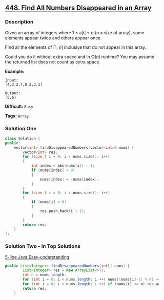 ## [448. Find All Numbers Disappeared in an Array](https://leetcode.com/problems/find-all-numbers-disappeared-in-an-array/description/)

### Description

Given an array of integers where 1 ≤ a[i] ≤ _n_ (_n_ = size of array), some elements appear twice and others appear once.

Find all the elements of [1, *n*] inclusive that do not appear in this array.

Could you do it without extra space and in O(_n_) runtime? You may assume the returned list does not count as extra space.

**Example:**

```
Input:
[4,3,2,7,8,2,3,1]

Output:
[5,6]
```

**Difficult:** `Easy`

**Tags:** `Array`

### Solution One

```c++
class Solution {
public:
    vector<int> findDisappearedNumbers(vector<int>& nums) {
        vector<int> res;
        for (size_t i = 0; i < nums.size(); i++)
        {
            int index = abs(nums[i]) - 1;
            if (nums[index] > 0)
            {
                nums[index] = -nums[index];
            }
        }
        for (size_t i = 0; i < nums.size(); i++)
        {
            if (nums[i] > 0)
            {
                res.push_back(i + 1);
            }
        }
        return res;
    }
};
```

### Solution Two - In Top Solutions

[5-line Java Easy-understanding](https://discuss.leetcode.com/topic/66063/5-line-java-easy-understanding)

```java
public List<Integer> findDisappearedNumbers(int[] nums) {
        List<Integer> res = new ArrayList<>();
        int n = nums.length;
        for (int i = 0; i < nums.length; i ++) nums[(nums[i]-1) % n] += n;
        for (int i = 0; i < nums.length; i ++) if (nums[i] <= n) res.add(i+1);
        return res;
    }
```
